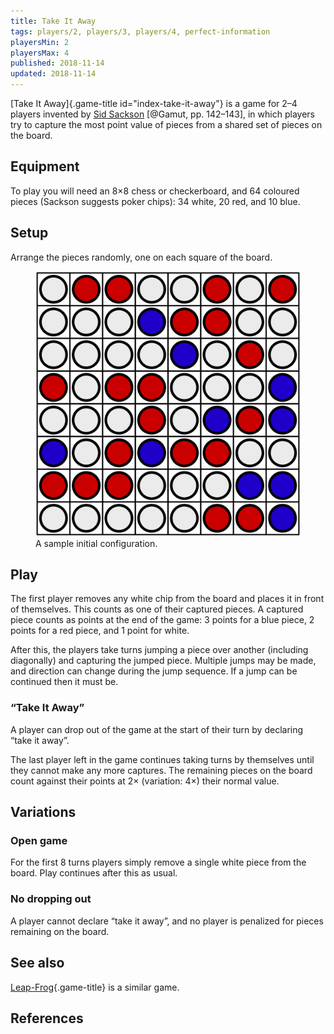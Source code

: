 ```yaml
---
title: Take It Away
tags: players/2, players/3, players/4, perfect-information
playersMin: 2
playersMax: 4
published: 2018-11-14
updated: 2018-11-14
---
```


[Take It Away]{.game-title id="index-take-it-away"} is a game for 2–4 players
invented by [Sid Sackson](/people/sid-sackson.html) [@Gamut, pp. 142–143], in
which players try to capture the most point value of pieces from a shared set of
pieces on the board.

## Equipment

To play you will need an 8&times;8 chess or checkerboard, and 64 coloured pieces
(Sackson suggests poker chips): 34 white, 20 red, and 10 blue.

## Setup

Arrange the pieces randomly, one on each square of the board.

<figure><img src="/images/take-it-away.svg" alt="A board randomly filled with
white, red, and blue pieces."/><figcaption>A sample initial
configuration.</figcaption> </figure>

## Play

The first player removes any white chip from the board and places it in front of
themselves. This counts as one of their captured pieces. A captured piece counts
as points at the end of the game: 3 points for a blue piece, 2 points for a red
piece, and 1 point for white.

After this, the players take turns jumping a piece over another (including
diagonally) and capturing the jumped piece. Multiple jumps may be made, and
direction can change during the jump sequence. If a jump can be continued then
it must be.

### “Take It Away”

A player can drop out of the game at the start of their turn by declaring “take
it away”.

The last player left in the game continues taking turns by themselves until they
cannot make any more captures. The remaining pieces on the board count against
their points at 2&times; (variation: 4&times;) their normal value.

## Variations

### Open game

For the first 8 turns players simply remove a single white piece from the board.
Play continues after this as usual.

### No dropping out

A player cannot declare “take it away”, and no player is penalized for pieces
remaining on the board.

## See also

[Leap-Frog](/games/leap-frog.html){.game-title} is a similar game.

## References
